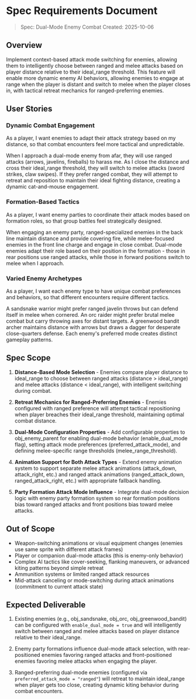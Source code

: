 # Spec Requirements Document

> Spec: Dual-Mode Enemy Combat
> Created: 2025-10-06

## Overview

Implement context-based attack mode switching for enemies, allowing them to intelligently choose between ranged and melee attacks based on player distance relative to their ideal_range threshold. This feature will enable more dynamic enemy AI behaviors, allowing enemies to engage at range when the player is distant and switch to melee when the player closes in, with tactical retreat mechanics for ranged-preferring enemies.

## User Stories

### Dynamic Combat Engagement

As a player, I want enemies to adapt their attack strategy based on my distance, so that combat encounters feel more tactical and unpredictable.

When I approach a dual-mode enemy from afar, they will use ranged attacks (arrows, javelins, fireballs) to harass me. As I close the distance and cross their ideal_range threshold, they will switch to melee attacks (sword strikes, claw swipes). If they prefer ranged combat, they will attempt to retreat and reposition to maintain their ideal fighting distance, creating a dynamic cat-and-mouse engagement.

### Formation-Based Tactics

As a player, I want enemy parties to coordinate their attack modes based on formation roles, so that group battles feel strategically designed.

When engaging an enemy party, ranged-specialized enemies in the back line maintain distance and provide covering fire, while melee-focused enemies in the front line charge and engage in close combat. Dual-mode enemies adapt their role based on their position in the formation - those in rear positions use ranged attacks, while those in forward positions switch to melee when I approach.

### Varied Enemy Archetypes

As a player, I want each enemy type to have unique combat preferences and behaviors, so that different encounters require different tactics.

A sandsnake warrior might prefer ranged javelin throws but can defend itself in melee when cornered. An orc raider might prefer brutal melee combat but carry throwing axes for distant targets. A greenwood bandit archer maintains distance with arrows but draws a dagger for desperate close-quarters defense. Each enemy's preferred mode creates distinct gameplay patterns.

## Spec Scope

1. **Distance-Based Mode Selection** - Enemies compare player distance to ideal_range to choose between ranged attacks (distance > ideal_range) and melee attacks (distance < ideal_range), with intelligent switching during combat.

2. **Retreat Mechanics for Ranged-Preferring Enemies** - Enemies configured with ranged preference will attempt tactical repositioning when player breaches their ideal_range threshold, maintaining optimal combat distance.

3. **Dual-Mode Configuration Properties** - Add configurable properties to obj_enemy_parent for enabling dual-mode behavior (enable_dual_mode flag), setting attack mode preferences (preferred_attack_mode), and defining melee-specific range thresholds (melee_range_threshold).

4. **Animation Support for Both Attack Types** - Extend enemy animation system to support separate melee attack animations (attack_down, attack_right, etc.) and ranged attack animations (ranged_attack_down, ranged_attack_right, etc.) with appropriate fallback handling.

5. **Party Formation Attack Mode Influence** - Integrate dual-mode decision logic with enemy party formation system so rear formation positions bias toward ranged attacks and front positions bias toward melee attacks.

## Out of Scope

- Weapon-switching animations or visual equipment changes (enemies use same sprite with different attack frames)
- Player or companion dual-mode attacks (this is enemy-only behavior)
- Complex AI tactics like cover-seeking, flanking maneuvers, or advanced kiting patterns beyond simple retreat
- Ammunition systems or limited ranged attack resources
- Mid-attack canceling or mode-switching during attack animations (commitment to current attack state)

## Expected Deliverable

1. Existing enemies (e.g., obj_sandsnake, obj_orc, obj_greenwood_bandit) can be configured with `enable_dual_mode = true` and will intelligently switch between ranged and melee attacks based on player distance relative to their ideal_range.

2. Enemy party formations influence dual-mode attack selection, with rear-positioned enemies favoring ranged attacks and front-positioned enemies favoring melee attacks when engaging the player.

3. Ranged-preferring dual-mode enemies (configured via `preferred_attack_mode = "ranged"`) will retreat to maintain ideal_range when player gets too close, creating dynamic kiting behavior during combat encounters.
